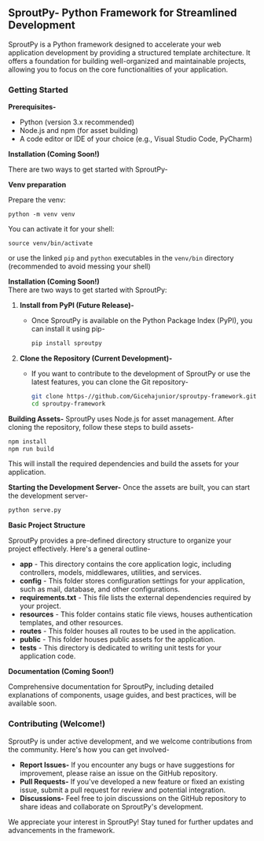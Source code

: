 ## SproutPy- Python Framework for Streamlined Development

SproutPy is a Python framework designed to accelerate your web application development by providing a structured template architecture. It offers a foundation for building well-organized and maintainable projects, allowing you to focus on the core functionalities of your application.

### Getting Started

**Prerequisites-**

* Python (version 3.x recommended)
* Node.js and npm (for asset building)
* A code editor or IDE of your choice (e.g., Visual Studio Code, PyCharm)

**Installation (Coming Soon!)**

There are two ways to get started with SproutPy-

**Venv preparation**  

Prepare the venv:
```
python -m venv venv
```
You can activate it for your shell: 
```
source venv/bin/activate
```
or use the linked `pip` and `python` executables in the `venv/bin` directory (recommended to avoid messing your shell)

**Installation (Coming Soon!)**  
There are two ways to get started with SproutPy:

1. **Install from PyPI (Future Release)-**
   * Once SproutPy is available on the Python Package Index (PyPI), you can install it using pip-
     
     ```bash
     pip install sproutpy
     ```

2. **Clone the Repository (Current Development)-**
   * If you want to contribute to the development of SproutPy or use the latest features, you can clone the Git repository-
     
     ```bash
     git clone https-//github.com/Gicehajunior/sproutpy-framework.git
     cd sproutpy-framework
     ```

**Building Assets-**
SproutPy uses Node.js for asset management. After cloning the repository, follow these steps to build assets-

```bash
npm install
npm run build
```

This will install the required dependencies and build the assets for your application.

**Starting the Development Server-**
Once the assets are built, you can start the development server-

```bash
python serve.py
```

**Basic Project Structure**

SproutPy provides a pre-defined directory structure to organize your project effectively. Here's a general outline-

* **app** - This directory contains the core application logic, including controllers, models, middlewares, utilities, and services.
* **config** - This folder stores configuration settings for your application, such as mail, database, and other configurations.
* **requirements.txt** - This file lists the external dependencies required by your project.
* **resources** - This folder contains static file views, houses authentication templates, and other resources.
* **routes** - This folder houses all routes to be used in the application.
* **public** - This folder houses public assets for the application.
* **tests** - This directory is dedicated to writing unit tests for your application code.

**Documentation (Coming Soon!)**

Comprehensive documentation for SproutPy, including detailed explanations of components, usage guides, and best practices, will be available soon.

### Contributing (Welcome!)

SproutPy is under active development, and we welcome contributions from the community. Here's how you can get involved-

* **Report Issues-** If you encounter any bugs or have suggestions for improvement, please raise an issue on the GitHub repository.
* **Pull Requests-** If you've developed a new feature or fixed an existing issue, submit a pull request for review and potential integration.
* **Discussions-** Feel free to join discussions on the GitHub repository to share ideas and collaborate on SproutPy's development.

We appreciate your interest in SproutPy! Stay tuned for further updates and advancements in the framework.

